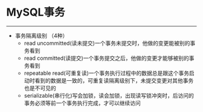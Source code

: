 # MySQL事务

---

- 事务隔离级别 （4种）
  - read uncommitted(读未提交)一个事务未提交时，他做的变更能被别的事务看到
  - read committed(读提交)一个事务提交之后，他做的变更才能够被别的事务看到
  - repeatable read(可重复读)一个事务执行过程中的数据总是跟这个事务启动时看到的数据是一致的，可重复读隔离级别下，未提交变更对其他事务也是不可见的
  - serializable(串行化)写会加锁，读会加锁，出现读写锁冲突时，后访问的事务必须等前一个事务执行完成，才可以继续访问